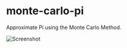 # monte-carlo-pi

Approximate Pi using the Monte Carlo Method.

![Screenshot](https://i.imgur.com/7ietqTa.png)
